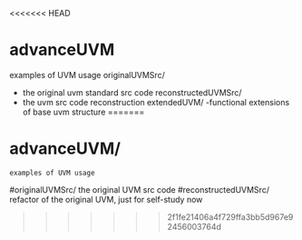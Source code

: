 <<<<<<< HEAD
# advanceUVM
examples of UVM usage
originalUVMSrc/
- the original uvm standard src code
reconstructedUVMSrc/
- the uvm src code reconstruction
extendedUVM/
-functional extensions of base uvm structure
=======
# advanceUVM/
	examples of UVM usage
#originalUVMSrc/
	the original UVM src code
#reconstructedUVMSrc/
	refactor of the original UVM, just for self-study now

>>>>>>> 2f1fe21406a4f729ffa3bb5d967e92456003764d
